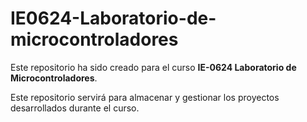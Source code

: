 # IE0624-Laboratorio-de-microcontroladores

Este repositorio ha sido creado para el curso **IE-0624 Laboratorio de Microcontroladores**.

Este repositorio servirá para almacenar y gestionar los proyectos desarrollados durante el curso.

